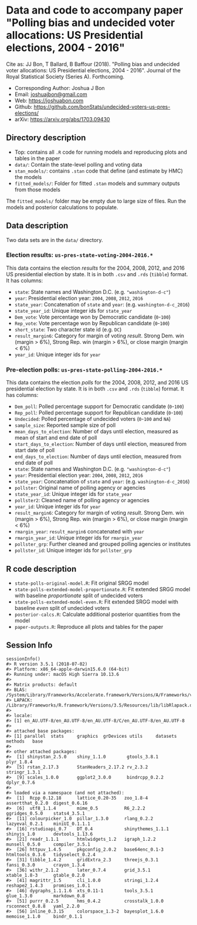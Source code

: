 # Data and code to accompany paper "Polling bias and undecided voter allocations: US Presidential elections, 2004 - 2016"

Cite as: JJ Bon, T Ballard, B Baffour (2018). "Polling bias and undecided voter allocations: US Presidential elections, 2004 - 2016". Journal of the Royal Statistical Society (Series A). Forthcoming.

 - Corresponding Author: Joshua J Bon
 - Email: joshuajbon@gmail.com
 - Web: https://joshuabon.com
 - Github: https://github.com/bonStats/undecided-voters-us-pres-elections/
 - arXiv: https://arxiv.org/abs/1703.09430

## Directory description

- Top: contains all `.R` code for running models and reproducing plots and tables in the paper
- `data/`: Contain the state-level polling and voting data
- `stan_models/`: contains `.stan` code that define (and estimate by HMC) the models
- `fitted_models/`: Folder for fitted `.stan` models and summary outputs from those models 

The `fitted_models/` folder may be empty due to large size of files. Run the models and posterior calculations to populate.

## Data description
Two data sets are in the `data/` directory.

### Election results: `us-pres-state-voting-2004-2016.*` 
This data contains the election *results* for the 2004, 2008, 2012, and 2016 US presidential election by state. It is in both `.csv` and `.rds` (`tibble`) format. It has columns:

- `state`: State names and Washington D.C. (e.g. `"washington-d-c"`)
- `year`: Presidential election year: `2004`, `2008`, `2012`, `2016`
- `state_year`: Concatenation of `state` and `year`: (e.g. `washington-d-c_2016`)
- `state_year_id`: Unique integer ids for `state_year`
- `Dem_vote`: Vote percentage won by Democratic candidate (`0`-`100`)
- `Rep_vote`: Vote percentage won by Republican candidate (`0`-`100`)
- `short_state`: Two character state id (e.g. `DC`)
- `result_margin6`: Category for margin of voting *result*. Strong Dem. win (margin > 6%), Strong Rep. win (margin > 6%), or close margin (margin < 6%)
- `year_id`: Unique integer ids for `year`

### Pre-election polls: `us-pres-state-polling-2004-2016.*` 
This data contains the election *polls* for the 2004, 2008, 2012, and 2016 US presidential election by state. It is in both `.csv` and `.rds` (`tibble`) format. It has columns:

- `Dem_poll`: Polled percentage support for Democratic candidate (`0`-`100`)
- `Rep_poll`: Polled percentage support for Republican candidate (`0`-`100`)
- `Undecided`: Polled percentage of undecided voters (`0`-`100` and `NA`)
- `sample_size`: Reported sample size of poll
- `mean_days_to_election`: Number of days until election, measured as mean of start and end date of poll
- `start_days_to_election`: Number of days until election, measured from start date of poll 
- `end_days_to_election`: Number of days until election, measured from end date of poll 
- `state`: State names and Washington D.C. (e.g. `"washington-d-c"`)
- `year`: Presidential election year: `2004`, `2008`, `2012`, `2016`
- `state_year`: Concatenation of `state` and `year`: (e.g. `washington-d-c_2016`)
- `pollster`: Original name of polling agency or agencies
- `state_year_id`: Unique integer ids for `state_year`
- `pollster2`: Cleaned name of polling agency or agencies
- `year_id`: Unique integer ids for `year`
- `result_margin6`: Category for margin of voting *result*. Strong Dem. win (margin > 6%), Strong Rep. win (margin > 6%), or close margin (margin < 6%)
- `rmargin_year`: `result_margin6` concatenated with `year`
- `rmargin_year_id`: Unique integer ids for `rmargin_year`
- `pollster_grp`: Further cleaned and grouped polling agencies or institutes
- `pollster_id`:  Unique integer ids for `pollster_grp`

## R code description

- `state-polls-original-model.R`: Fit original SRGG model
- `state-polls-extended-model-proportionate.R`: Fit extended SRGG model with baseline *proportionate* split of undecided voters
- `state-polls-extended-model-even.R`: Fit extended SRGG model with baseline *even* split of undecided voters
- `posterior-calcs.R`: Calculate additional posterior quantities from the model
- `paper-outputs.R`: Reproduce all plots and tables for the paper

## Session Info
``` 
sessionInfo()
#> R version 3.5.1 (2018-07-02)
#> Platform: x86_64-apple-darwin15.6.0 (64-bit)
#> Running under: macOS High Sierra 10.13.6
#> 
#> Matrix products: default
#> BLAS: /System/Library/Frameworks/Accelerate.framework/Versions/A/Frameworks/vecLib.framework/Versions/A/libBLAS.dylib
#> LAPACK: /Library/Frameworks/R.framework/Versions/3.5/Resources/lib/libRlapack.dylib
#> 
#> locale:
#> [1] en_AU.UTF-8/en_AU.UTF-8/en_AU.UTF-8/C/en_AU.UTF-8/en_AU.UTF-8
#> 
#> attached base packages:
#> [1] parallel  stats     graphics  grDevices utils     datasets  methods   base     
#> 
#> other attached packages:
#>  [1] shinystan_2.5.0    shiny_1.1.0        gtools_3.8.1       plyr_1.8.4        
#>  [5] rstan_2.17.3       StanHeaders_2.17.2 rv_2.3.2           stringr_1.3.1     
#>  [9] scales_1.0.0       ggplot2_3.0.0      bindrcpp_0.2.2     dplyr_0.7.6       
#> 
#> loaded via a namespace (and not attached):
#>  [1]  Rcpp_0.12.18      lattice_0.20-35   zoo_1.8-4         assertthat_0.2.0  digest_0.6.16
#>  [6]  utf8_1.1.4        mime_0.5          R6_2.2.2          ggridges_0.5.0    stats4_3.5.1
#>  [11] colourpicker_1.0  pillar_1.3.0      rlang_0.2.2       lazyeval_0.2.1    miniUI_0.1.1.1
#>  [16] rstudioapi_0.7    DT_0.4            shinythemes_1.1.1 shinyjs_1.0       devtools_1.13.6
#>  [21] readr_1.1.1       htmlwidgets_1.2   igraph_1.2.2      munsell_0.5.0     compiler_3.5.1
#>  [26] httpuv_1.4.5      pkgconfig_2.0.2   base64enc_0.1-3   htmltools_0.3.6   tidyselect_0.2.4 
#>  [31] tibble_1.4.2      gridExtra_2.3     threejs_0.3.1     fansi_0.3.0       crayon_1.3.4     
#>  [36] withr_2.1.2       later_0.7.4       grid_3.5.1        xtable_1.8-3      gtable_0.2.0     
#>  [41] magrittr_1.5      cli_1.0.0         stringi_1.2.4     reshape2_1.4.3    promises_1.0.1   
#>  [46] dygraphs_1.1.1.6  xts_0.11-1        tools_3.5.1       glue_1.3.0        markdown_0.8     
#>  [51] purrr_0.2.5       hms_0.4.2         crosstalk_1.0.0   rsconnect_0.8.8   yaml_2.2.0       
#>  [56] inline_0.3.15     colorspace_1.3-2  bayesplot_1.6.0   memoise_1.1.0     bindr_0.1.1 
```